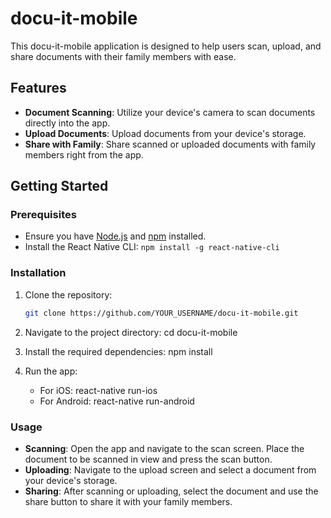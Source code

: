 # docu-it-mobile

This docu-it-mobile application is designed to help users scan, upload, and share documents with their family members with ease.

## Features

- **Document Scanning**: Utilize your device's camera to scan documents directly into the app.
- **Upload Documents**: Upload documents from your device's storage.
- **Share with Family**: Share scanned or uploaded documents with family members right from the app.

## Getting Started

### Prerequisites

- Ensure you have [Node.js](https://nodejs.org/) and [npm](https://www.npmjs.com/) installed.
- Install the React Native CLI: `npm install -g react-native-cli`

### Installation

1. Clone the repository:

   ```bash
   git clone https://github.com/YOUR_USERNAME/docu-it-mobile.git

2. Navigate to the project directory:
   cd docu-it-mobile

3. Install the required dependencies:
   npm install

4. Run the app:
   - For iOS:
     react-native run-ios
   - For Android:
     react-native run-android

### Usage

- **Scanning**: Open the app and navigate to the scan screen. Place the document to be scanned in view and press the scan button.
- **Uploading**: Navigate to the upload screen and select a document from your device's storage.
- **Sharing**: After scanning or uploading, select the document and use the share button to share it with your family members.
